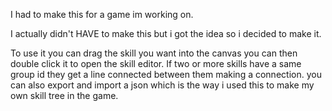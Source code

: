 I had to make this for a game im working on. 

I actually didn't HAVE to make this but i got the idea so i decided to make it.

To use it you can drag the skill you want into the canvas you can then double click it to open the skill editor.
If two or more skills have a same group id they get a line connected between them making a connection.
you can also export and import a json which is the way i used this to make my own skill tree in the game.
